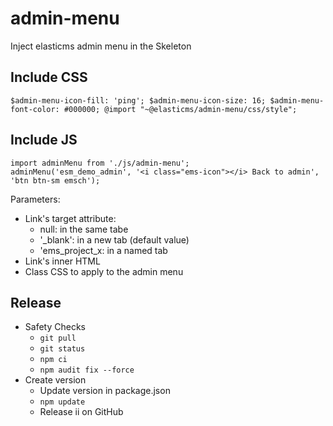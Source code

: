 # admin-menu
Inject elasticms admin menu in the Skeleton


## Include CSS

``
$admin-menu-icon-fill: 'ping';
$admin-menu-icon-size: 16;
$admin-menu-font-color: #000000;
@import "~@elasticms/admin-menu/css/style";
``
## Include JS

```
import adminMenu from './js/admin-menu';
adminMenu('esm_demo_admin', '<i class="ems-icon"></i> Back to admin', 'btn btn-sm emsch');
```

Parameters:
  - Link's target attribute:
    - null: in the same tabe
    - '_blank': in a new tab (default value)
    - 'ems_project_x: in a named tab
  - Link's inner HTML
  - Class CSS to apply to the admin menu


## Release

 * Safety Checks
   * `git pull`
   * `git status`
   * `npm ci`
   * `npm audit fix --force`
 * Create version
   * Update version in package.json
   * `npm update`
   * Release ii on GitHub
 